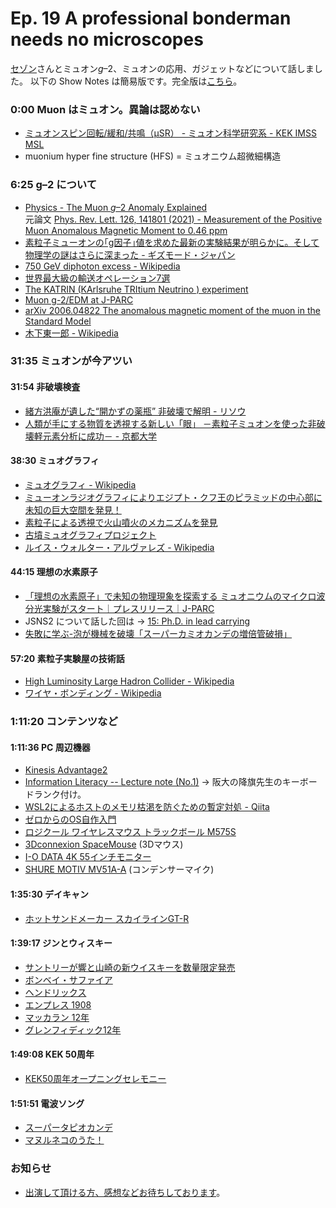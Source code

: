 # Ep. 19 A professional bonderman needs no microscopes

[セゾン](https://twitter.com/ShowEachLow)さんとミュオン<i>g</i>–2、ミュオンの応用、ガジェットなどについて話しました。
以下の Show Notes は簡易版です。完全版は[こちら](https://interaxion-podcast.github.io/19)。

### 0:00 Muon はミュオン。異論は認めない

- [ミュオンスピン回転/緩和/共鳴（μSR） - ミュオン科学研究系 - KEK IMSS MSL](https://www2.kek.jp/imss/msl/muon-tour/MuSR.html)
- muonium hyper fine structure (HFS) = ミュオニウム超微細構造

### 6:25 g–2 について

- [Physics - The Muon <i>g</i>–2 Anomaly Explained](https://physics.aps.org/articles/v14/47)  
  元論文 [Phys. Rev. Lett. 126, 141801 (2021) - Measurement of the Positive Muon Anomalous Magnetic Moment to 0.46 ppm](https://journals.aps.org/prl/abstract/10.1103/PhysRevLett.126.141801)
- [素粒子ミューオンの｢g因子｣値を求めた最新の実験結果が明らかに。そして物理学の謎はさらに深まった - ギズモード・ジャパン](https://www.gizmodo.jp/amp/2021/04/physics-mystery-gets-even-deeper-after-long-awaited-muo.html)
- [750 GeV diphoton excess - Wikipedia](https://en.wikipedia.org/wiki/750_GeV_diphoton_excess)
- [世界最大級の輸送オペレーション7選](https://youtu.be/fXb-6eYhX9Y)
- [The KATRIN (KArlsruhe TRItium Neutrino ) experiment](https://youtu.be/N4i3mVEZV30)
- [Muon g-2/EDM at J-PARC](https://g-2.kek.jp/portal/)  
- [arXiv 2006.04822 The anomalous magnetic moment of the muon in the Standard Model](https://arxiv.org/abs/2006.04822)
- [木下東一郎 - Wikipedia](https://ja.wikipedia.org/wiki/%E6%9C%A8%E4%B8%8B%E6%9D%B1%E4%B8%80%E9%83%8E)  

### 31:35 ミュオンが今アツい

#### 31:54 非破壊検査

- [緒方洪庵が遺した“開かずの薬瓶” 非破壊で解明 - リソウ](https://resou.osaka-u.ac.jp/ja/research/2021/20210317_1)
- [人類が手にする物質を透視する新しい「眼」 －素粒子ミュオンを使った非破壊軽元素分析に成功－ - 京都大学](https://www.kyoto-u.ac.jp/ja/research-news/2014-05-27)

#### 38:30 ミュオグラフィ

- [ミュオグラフィ - Wikipedia](https://ja.wikipedia.org/wiki/%E3%83%9F%E3%83%A5%E3%82%AA%E3%82%B0%E3%83%A9%E3%83%95%E3%82%A3)
- [ミューオンラジオグラフィによりエジプト・クフ王のピラミッドの中心部に未知の巨大空間を発見！](https://www.jst.go.jp/pr/announce/20171106/index.html)
- [素粒子による透視で火山噴火のメカニズムを発見](https://www.athome-academy.jp/archive/mathematics_physics/0000001086_all.html)
- [古墳ミュオグラフィプロジェクト](https://wps.itc.kansai-u.ac.jp/kumuog/2019/09/23/%E3%83%9F%E3%83%A5%E3%82%AA%E3%82%B0%E3%83%A9%E3%83%95%E3%82%A3%E3%81%AB%E3%82%88%E3%82%8B%E4%BB%8A%E5%9F%8E%E5%A1%9A%E5%8F%A4%E5%A2%B3%E3%81%AE%E9%80%8F%E8%A6%96%E5%AE%9F%E9%A8%93/)
- [ルイス・ウォルター・アルヴァレズ - Wikipedia](https://ja.wikipedia.org/wiki/%E3%83%AB%E3%82%A4%E3%82%B9%E3%83%BB%E3%82%A6%E3%82%A9%E3%83%AB%E3%82%BF%E3%83%BC%E3%83%BB%E3%82%A2%E3%83%AB%E3%83%B4%E3%82%A1%E3%83%AC%E3%82%BA)

#### 44:15 理想の水素原子

- [「理想の水素原子」で未知の物理現象を探索する ミュオニウムのマイクロ波分光実験がスタート｜プレスリリース｜J-PARC](http://www.j-parc.jp/c/press-release/2021/04/16000678.html)
- JSNS2 について話した回は → [15: Ph.D. in lead carrying](https://interaxion-podcast.github.io/15)
- [失敗に学ぶ-泡が機械を破壊「スーパーカミオカンデの増倍管破損」](https://youtu.be/2dXd_g9ZthM)  

#### 57:20 素粒子実験屋の技術話

- [High Luminosity Large Hadron Collider - Wikipedia](https://en.wikipedia.org/wiki/High_Luminosity_Large_Hadron_Collider)
- [ワイヤ・ボンディング - Wikipedia](https://ja.wikipedia.org/wiki/%E3%83%AF%E3%82%A4%E3%83%A4%E3%83%BB%E3%83%9C%E3%83%B3%E3%83%87%E3%82%A3%E3%83%B3%E3%82%B0)

### 1:11:20 コンテンツなど

#### 1:11:36 PC 周辺機器

- [Kinesis Advantage2](https://amzn.to/3xrc5Dw)
- [Information Literacy -- Lecture note (No.1)](http://www.cas.cmc.osaka-u.ac.jp/~paoon/Lectures/2005-1Semester-InformationLiteracy/01.html#i-o) → 阪大の降旗先生のキーボードランク付け。
- [WSL2によるホストのメモリ枯渇を防ぐための暫定対処 - Qiita](https://qiita.com/yoichiwo7/items/e3e13b6fe2f32c4c6120)
- [ゼロからのOS自作入門](https://amzn.to/3aAQ4by)
- [ロジクール ワイヤレスマウス トラックボール M575S](https://amzn.to/3tQoJtp)
- [3Dconnexion SpaceMouse](https://amzn.to/3dQo9pX) (3Dマウス)
- [I-O DATA 4K 55インチモニター](https://amzn.to/3xqST8D)
- [SHURE MOTIV MV51A-A](https://amzn.to/32LESEr) (コンデンサーマイク)

#### 1:35:30 デイキャン

- [ホットサンドメーカー スカイラインGT-R](https://amzn.to/3n3ORhS)

#### 1:39:17 ジンとウィスキー

- [サントリーが響と山崎の新ウイスキーを数量限定発売](https://www.timeout.jp/tokyo/ja/news/suntory-is-releasing-new-limited-edition-hibiki-and-single-malt-yamazaki-whiskies-011821)
- [ボンベイ・サファイア](https://amzn.to/3vkf3Yp)
- [ヘンドリックス](https://amzn.to/3eq7GI8)
- [エンプレス 1908](https://amzn.to/3tVDafJ)
- [マッカラン 12年](https://amzn.to/3xqWL9Y)
- [グレンフィディック12年](https://amzn.to/3xk2Q7U)

#### 1:49:08 KEK 50周年

- [KEK50周年オープニングセレモニー](https://youtu.be/UuNTxmgh8fk)

#### 1:51:51 電波ソング

- [スーパータピオカンデ](https://open.spotify.com/album/5l0ql6QJ0TpbzNLWff3llS)
- [マヌルネコのうた！](https://youtu.be/5YLSP6b6yHg)

### お知らせ

- [出演して頂ける方、感想などお待ちしております](https://interaxion-podcast.github.io/feedback/)。
